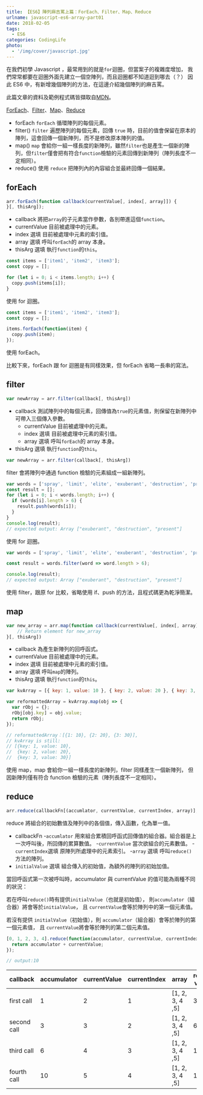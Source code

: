```yaml
---
title: 【ES6】陣列麻吉罵上篇：ForEach、Filter、Map、Reduce
urlname: javascript-es6-array-part01
date: 2018-02-05
tags:
  - ES6
categories: CodingLife
photo:
  - '/img/cover/javascript.jpg'
---
```


在我們初學 Javascript ，最常用到的就是`for`迴圈，但當案子的複雜度增加，
我們常常都要在迴圈外面先建立一個空陣列，而且迴圈都不知道迴到哪去（？）
因此 ES6 中，有新增幾個陣列的方法，在這邊介紹幾個陣列的麻吉罵。

此篇文章的資料及範例程式碼皆擷取自[MDN](https://developer.mozilla.org/zh-TW/)。

[ForEach](https://developer.mozilla.org/zh-TW/docs/Web/JavaScript/Reference/Global_Objects/Array/forEach)、[Filter](https://developer.mozilla.org/zh-TW/docs/Web/JavaScript/Reference/Global_Objects/Array/filter)、[Map](https://developer.mozilla.org/en-US/docs/Web/JavaScript/Reference/Global_Objects/Array/map)、[Reduce](https://developer.mozilla.org/zh-TW/docs/Web/JavaScript/Reference/Global_Objects/Array/Reduce)

<!-- more -->

- forEach
  `forEach` 循環陣列的每個元素。
- filter()
  `filter` 遍歷陣列的每個元素，回傳 `true` 時，目前的值會保留在原本的陣列，這會回傳一個新陣列，而不是修改原本陣列的值。
- map()
  `map` 會給你一組一樣長度的新陣列，雖然`filter`也是產生一個新的陣列，但`filter`僅會把有符合`function`檢驗的元素回傳到新陣列（陣列長度不一定相同）。
- reduce()
  使用 `reduce` 把陣列內的內容組合並最終回傳一個結果。

## forEach

```js
arr.forEach(function callback(currentValue[, index[, array]]) {
}[, thisArg]);
```

- callback
  將把`array`的子元素當作參數，各別帶進這個`function`。
- currentValue
  目前被處理中的元素。
- index 選填
  目前被處理中元素的索引值。
- array 選填
  呼叫`forEach`的 array 本身。
- thisArg 選填
  執行`function`的`this`。

```js
const items = ['item1', 'item2', 'item3'];
const copy = [];

for (let i = 0; i < items.length; i++) {
  copy.push(items[i]);
}
```

使用 for 迴圈。

```js
const items = ['item1', 'item2', 'item3'];
const copy = [];

items.forEach(function(item) {
  copy.push(item);
});
```

使用 forEach。

比較下來，forEach 跟 for 迴圈是有同樣效果，但 forEach 省略一長串的寫法。

## filter

```js
var newArray = arr.filter(callback[, thisArg])
```

- callback
  測試陣列中的每個元素，回傳值為`true`的元素值，則保留在新陣列中可帶入三個傳入參數。
  - currentValue
    目前被處理中的元素。
  - index 選填
    目前被處理中元素的索引值。
  - array 選填
    呼叫`forEach`的 array 本身。
- thisArg 選填
  執行`function`的`this`。

```js
var newArray = arr.filter(callback[, thisArg])
```

filter 會將陣列中通過 function 檢驗的元素組成一組新陣列。

```js
var words = ['spray', 'limit', 'elite', 'exuberant', 'destruction', 'present'];
const result = [];
for (let i = 0; i < words.length; i++) {
  if (words[i].length > 6) {
    result.push(words[i]);
  }
}
console.log(result);
// expected output: Array ["exuberant", "destruction", "present"]
```

使用 for 迴圈。

```js
var words = ['spray', 'limit', 'elite', 'exuberant', 'destruction', 'present'];

const result = words.filter(word => word.length > 6);

console.log(result);
// expected output: Array ["exuberant", "destruction", "present"]
```

使用 filter，跟原 for 比較，省略使用 if、push 的方法，且程式碼更為乾淨簡潔。

## map

```js
var new_array = arr.map(function callback(currentValue[, index[, array]]) {
    // Return element for new_array
}[, thisArg])
```

- callback
  為產生新陣列的回呼函式。
- currentValue
  目前被處理中的元素。
- index 選填
  目前被處理中元素的索引值。
- array 選填
  呼叫`map`的陣列。
- thisArg 選填
  執行`function`的`this`。

```js
var kvArray = [{ key: 1, value: 10 }, { key: 2, value: 20 }, { key: 3, value: 30 }];

var reformattedArray = kvArray.map(obj => {
  var rObj = {};
  rObj[obj.key] = obj.value;
  return rObj;
});

// reformattedArray：[{1: 10}, {2: 20}, {3: 30}],
// kvArray is still:
// [{key: 1, value: 10},
//  {key: 2, value: 20},
//  {key: 3, value: 30}]
```

使用 map，map 會給你一組一樣長度的新陣列，filter 同樣產生一個新陣列，
但因新陣列僅有符合 function 檢驗的元素（陣列長度不一定相同）。

## reduce

```js
arr.reduce(callbackFn[(accumlator, currentValue, currentIndex, array)], initialValue);
```

reduce 將組合的初始數值及陣列中的各個值，傳入函數，化為單一值。

- callbackFn -`accumlator`
  用來組合累積回呼函式回傳值的組合器。組合器是上一次呼叫後，所回傳的累算數值。 -`currentValue`
  當次欲組合的元素數值。 -`currentIndex`選填
  原陣列所處理中的元素索引。 -`array` 選填
  呼叫`reduce()`方法的陣列。
- `initialValue` 選填
  組合傳入的初始值，為額外的陣列的初始加值。

當回呼函式第一次被呼叫時，accumulator 與 currentValue 的值可能為兩種不同的狀況：

若在呼叫`reduce()`時有提供`initialValue`（也就是初始值），
則`accumulator`（組合器）將會等於`initialValue`，
且 `currentValue`會等於陣列中的第一個元素值。

若沒有提供 `initialValue`（初始值），則 `accumulator`（組合器）會等於陣列的第一個元素值，
且 `currentValue`將會等於陣列的第二個元素值。

```js
[0, 1, 2, 3, 4].reduce(function(accumulator, currentValue, currentIndex, array) {
  return accumulator + currentValue;
});

// output:10
```

| callback    | accumulator | currentValue | currentIndex | array           | return value |
| ----------- | ----------- | ------------ | ------------ | --------------- | ------------ |
| first call  | 1           | 2            | 1            | [1, 2, 3, 4 ,5] | 3            |
| second call | 3           | 3            | 2            | [1, 2, 3, 4 ,5] | 6            |
| third call  | 6           | 4            | 3            | [1, 2, 3, 4 ,5] | 10           |
| fourth call | 10          | 5            | 4            | [1, 2, 3, 4 ,5] | 15           |
